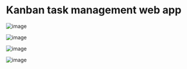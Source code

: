 # Kanban task management web app
![image](https://github.com/user-attachments/assets/3fa83199-3fb4-429b-bb6e-d6277e07e7b2)

![image](https://github.com/user-attachments/assets/04a6f013-30ec-4e29-9c15-45c83c627464)

![image](https://github.com/user-attachments/assets/20813e30-1427-4cf6-922d-d2dbc66d1885)

![image](https://github.com/user-attachments/assets/75ef9075-cb83-4501-9568-bef60a11b3cd)


